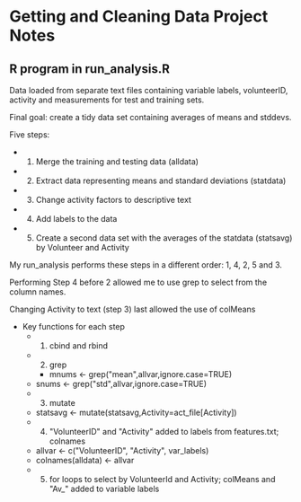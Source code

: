 # Getting and Cleaning Data Project Notes
## R program in run_analysis.R

Data loaded from separate text files containing variable labels, volunteerID, activity and measurements for test and training sets.

Final goal: create a tidy data set containing averages of means and stddevs.

Five steps:
* 1. Merge the training and testing data (alldata)
* 2. Extract data representing means and standard deviations (statdata)
* 3. Change activity factors to descriptive text
* 4. Add labels to the data
* 5. Create a second data set with the averages of the statdata (statsavg) by Volunteer and Activity

My run_analysis performs these steps in a different order: 1, 4, 2, 5 and 3.

Performing Step 4 before 2 allowed me to use grep to select from the column names.

Changing Activity to text (step 3) last allowed the use of colMeans

* Key functions for each step
    * 1. cbind and rbind 
    * 2. grep
      	* mnums <- grep("mean",allvar,ignore.case=TRUE)
	* snums <- grep("std",allvar,ignore.case=TRUE)
    * 3. mutate
	* statsavg <- mutate(statsavg,Activity=act_file[Activity])
    * 4. "VolunteerID" and "Activity" added to labels from features.txt; colnames
	* allvar <- c("VolunteerID", "Activity", var_labels)
	* colnames(alldata) <- allvar 
    * 5. for loops to select by VolunteerId and Activity; colMeans and "Av_" added to variable labels

  
